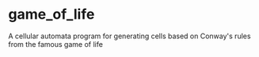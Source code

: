 # game_of_life
A cellular automata program for generating cells based on Conway's rules from the famous game of life
